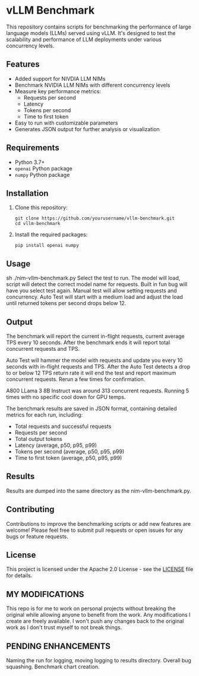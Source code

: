 # vLLM Benchmark

This repository contains scripts for benchmarking the performance of large language models (LLMs) served using vLLM. It's designed to test the scalability and performance of LLM deployments under various concurrency levels.

## Features

- Added support for NIVDIA LLM NIMs
- Benchmark NVIDIA LLM NIMs with different concurrency levels
- Measure key performance metrics:
  - Requests per second
  - Latency
  - Tokens per second
  - Time to first token
- Easy to run with customizable parameters
- Generates JSON output for further analysis or visualization

## Requirements

- Python 3.7+
- `openai` Python package
- `numpy` Python package

## Installation

1. Clone this repository:
   ```
   git clone https://github.com/yourusername/vllm-benchmark.git
   cd vllm-benchmark
   ```

2. Install the required packages:
   ```
   pip install openai numpy
   ```

## Usage
   sh ./nim-vllm-benchmark.py
   Select the test to run.
   The model will load, script will detect the correct model name for requests.
   Built in fun bug will have you select test again.
   Manual test will allow setting requests and concurrency.
   Auto Test will start with a medium load and adjust the load until returned tokens per second drops below 12.



## Output
The benchmark will report the current in-flight requests, current average TPS every 10 seconds.
After the benchmark ends it will report total concurrent requests and TPS.

Auto Test will hammer the model with requests and update you every 10 seconds with in-flight requests and TPS.
After the Auto Test detects a drop to or below 12 TPS return rate it will end the test and report maximum concurrent requests.
Rerun a few times for confirmation.

A800 LLama 3 8B Instruct was around 313 concurrent requests. Running 5 times with no specific cool down for GPU temps.

The benchmark results are saved in JSON format, containing detailed metrics for each run, including:

- Total requests and successful requests
- Requests per second
- Total output tokens
- Latency (average, p50, p95, p99)
- Tokens per second (average, p50, p95, p99)
- Time to first token (average, p50, p95, p99)

## Results

Results are dumped into the same directory as the nim-vllm-benchmark.py.

## Contributing

Contributions to improve the benchmarking scripts or add new features are welcome! Please feel free to submit pull requests or open issues for any bugs or feature requests.

## License

This project is licensed under the Apache 2.0 License - see the [LICENSE](LICENSE) file for details.

## MY MODIFICATIONS

This repo is for me to work on personal projects without breaking the original while allowing anyone to benefit from the work. Any modifications I create are freely available. I won't push any changes back to the original work as I don't trust myself to not break things.

## PENDING ENHANCEMENTS

Naming the run for logging, moving logging to results directory. Overall bug squashing. Benchmark chart creation.
